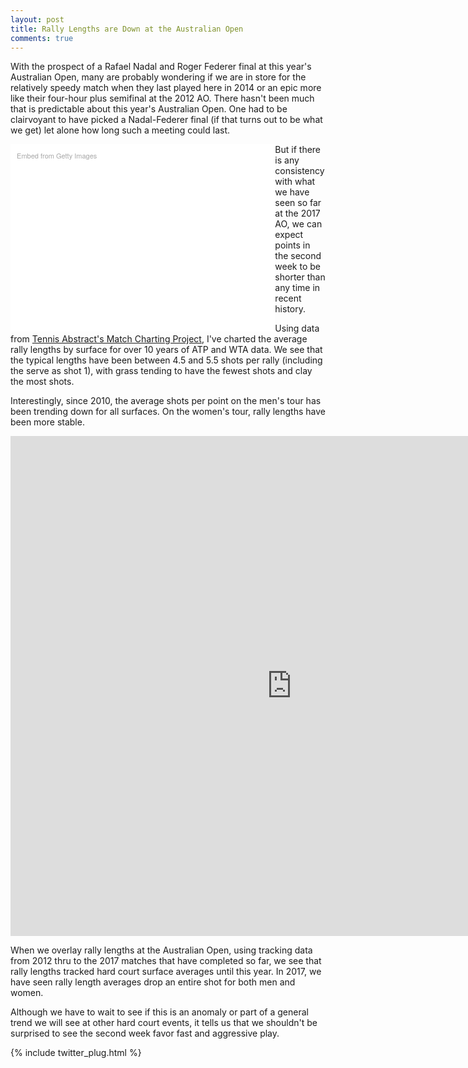 ```yaml
---
layout: post
title: Rally Lengths are Down at the Australian Open
comments: true
---
```


With the prospect of a Rafael Nadal and Roger Federer final at this year's Australian Open, many are probably wondering if we are in store for the relatively speedy match when they last played here in 2014 or an epic more like their four-hour plus semifinal at the 2012 AO. There hasn't been much that is predictable about this year's Australian Open. One had to be clairvoyant to have picked a Nadal-Federer final (if that turns out to be what we get) let alone how long such a meeting could last.

<div class="getty embed image" style="background-color:#fff;display:inline-block;font-family:'Helvetica Neue',Helvetica,Arial,sans-serif;color:#a7a7a7;font-size:11px;width:80%;max-width:594px;float:left;padding:2%;"><div style="padding:0;margin:0;text-align:left;"><a href="http://www.gettyimages.com/detail/137767163" target="_blank" style="color:#a7a7a7;text-decoration:none;font-weight:normal !important;border:none;display:inline-block;">Embed from Getty Images</a></div><div style="overflow:hidden;position:relative;height:0;padding:65.319865% 0 0 0;width:100%;"><iframe src="//embed.gettyimages.com/embed/137767163?et=fg9VtWDQRpdLnaoGZVN_jg&viewMoreLink=on&sig=ZTV636iyZvzvnIPugcwg8h8iD5a0FjjjNwVLCYy5id4=&caption=true" width="594" height="388" scrolling="no" frameborder="0" style="display:inline-block;position:absolute;top:0;left:0;width:100%;height:100%;margin:0;"></iframe></div><p style="margin:0;"></p></div>

But if there is any consistency with what we have seen so far at the 2017 AO, we can expect points in the second week to be shorter than any time in recent history.  

Using data from [Tennis Abstract's Match Charting Project](http://www.tennisabstract.com/charting/meta.html), I've charted the average rally lengths by surface for over 10 years of ATP and WTA data. We see that the typical lengths have been between 4.5 and 5.5 shots per rally (including the serve as shot 1), with grass tending to have the fewest shots and clay the most shots. 

Interestingly, since 2010, the average shots per point on the men's tour has been trending down for all surfaces. On the women's tour, rally lengths have been more stable. 


<iframe width="900" height="800" frameborder="0" scrolling="no" src="https://plot.ly/~on-the-t/1101.embed"></iframe>

When we overlay rally lengths at the Australian Open, using tracking data from 2012 thru to the 2017 matches that have completed so far, we see that rally lengths tracked hard court surface averages until this year. In 2017, we have seen rally length averages drop an entire shot for both men and women. 

Although we have to wait to see if this is an anomaly or part of a general trend we will see at other hard court events, it tells us that we shouldn't be surprised to see the second week favor fast and aggressive play. 

{% include twitter_plug.html %}

